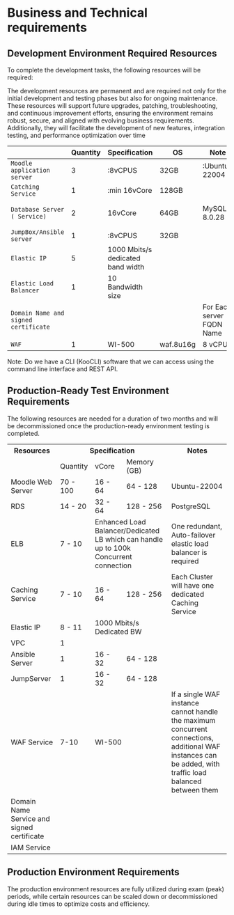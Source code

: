 # Business and Technical requirements

## Development Environment Required Resources

To complete the development tasks, the following resources will be required:

The development resources are permanent and are required not only for the initial development and testing phases but also for ongoing maintenance. These resources will support future upgrades, patching, troubleshooting, and continuous improvement efforts, ensuring the environment remains robust, secure, and aligned with evolving business requirements. Additionally, they will facilitate the development of new features, integration testing, and performance optimization over time

|                                    | Quantity      | Specification     |   OS        |  Note             |  Storage              |
| ---------------------------------- | ------------- | ----------------- | ------------| ----------------- |  ---------------------|
| `Moodle application server`        | 3             |:8vCPUS | 32GB     |:Ubuntu-22004|                   |:Shared Storage (120GB)|
| `Catching Service`                 | 1             |:min 16vCore|128GB |             | u7i               |                       |
| `Database Server ( Service)`       | 2             |16vCore |64GB      |MySQL 8.0.28 |1 R/W and 1 R-Only | 200 GB                | 
| `JumpBox/Ansible server`           | 1             |:8vCPUS | 32GB     |             |                   |                       |
| `Elastic IP`                       | 5             |1000 Mbits/s    dedicated band width                 |                       |
| `Elastic Load Balancer`            | 1             |10 Bandwidth size  |             |                   |                       |
|`Domain Name and signed certificate`|               |                   |             |For Each server  FQDN Name                 |
| `WAF`                              | 1             |WI-500             |waf.8u16g    |8 vCPUs | 16 GB    |                       |

Note: Do we have a CLI (KooCLI) software that we can access using the command line interface  and REST API.



## Production-Ready Test Environment Requirements



The following resources are needed for a duration of two months and will be decommissioned once the production-ready environment testing is completed.          


<table>
    <tr>
        <th>Resources</th>
        <th colspan="3" style="text-align:center;">Specification</th>
        <th>Notes</th>
    </tr>
    <tr>
        <td></td>
        <td>Quantity</td>
        <td>vCore</td>
        <td>Memory (GB)</td>
        <td></td>
    </tr>
    <tr>
        <td>Moodle Web Server</td>
        <td>70 - 100</td>
        <td>16 - 64</td>
        <td>64 - 128</td>
        <td>Ubuntu-22004</td>
    </tr>
    <tr>
        <td>RDS</td>
        <td>14 - 20</td>
        <td>32 - 64</td>
        <td>128 - 256</td>
        <td>PostgreSQL</td>
    </tr>
    <tr>
        <td> ELB </td>
        <td>7 - 10</td>
        <td colspan="2" style="text-align:left;">Enhanced Load Balancer/Dedicated LB which can handle up to 100k Concurrent connection</td>
        <td>One redundant, Auto-failover  elastic load balancer is required</td>
    </tr>
    <tr>
        <td>Caching Service </td>
        <td>7 - 10</td>
        <td>16 - 64</td>
        <td>128 - 256</td>
        <td>Each Cluster will have one dedicated Caching Service</td>
    </tr>
    <tr>
        <td> Elastic IP</td>
        <td>8 - 11</td>
        <td colspan="2" style="text-align:left;">1000 Mbits/s Dedicated BW</td>
        <td></td>
    </tr>
    <tr>
        <td>VPC </td>
        <td>1</td>
        <td></td>
        <td></td>
        <td></td>
    </tr>
    <tr>
        <td>Ansible Server</td>
        <td>1</td>
        <td>16 - 32</td>
        <td>64 - 128</td>
        <td></td>
    </tr>
     <tr>
        <td>JumpServer</td>
        <td>1</td>
        <td>16 - 32</td>
        <td>64 - 128</td>
        <td></td>
    </tr>
    <tr>
        <td> WAF Service</td>
        <td>7-10</td>
        <td colspan="2" style="text-align:left;">WI-500</td>
        <td>If a single WAF instance cannot handle the maximum concurrent connections, additional WAF instances can be added, with traffic load balanced between them</td>
    </tr>
    <tr>
        <td>Domain Name  Service and  signed certificate</td>
        <td></td>
        <td></td>
        <td></td>
        <td></td>
    </tr>
    <tr>
        <td>IAM Service</td>
        <td></td>
        <td></td>
        <td></td>
        <td></td>
    </tr>
</table>



## Production Environment Requirements

The production environment resources are fully utilized during exam (peak) periods, while certain resources can be scaled down or decommissioned during idle times to optimize costs and efficiency.
